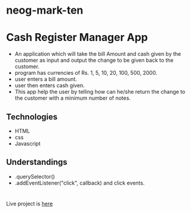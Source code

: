 # neog-mark-ten

# Cash Register Manager App
- An application which will take the bill Amount and cash given by the customer as input and output the change to be given back to the customer.
- program has currencies of Rs. 1, 5, 10, 20, 100, 500, 2000.
- user enters a bill amount.
- user then enters cash given.
- This app help the user by telling how can he/she return the change to the customer with a minimum number of notes.

## Technologies
- HTML
- css 
- Javascript

## Understandings
- .querySelector()
- .addEventListener("click", callback) and click events.


#

Live project is [here](https://cash-register-mark.netlify.app/)